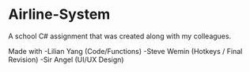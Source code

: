 # Airline-System
A school C# assignment that was created along with my colleagues.


Made with
  -Lilian Yang (Code/Functions)
  -Steve Wemin (Hotkeys / Final Revision)
  -Sir Angel (UI/UX Design) 
